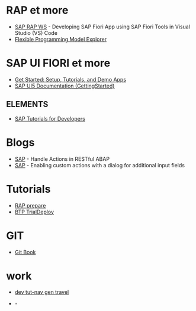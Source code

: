 # RAP et more

- [SAP RAP WS](https://blogs.sap.com/2020/07/16/developing-sap-fiori-app-using-sap-fiori-tools-in-visual-studio-code/) - Developing SAP Fiori App using SAP Fiori Tools in Visual Studio (VS) Code
- [Flexible Programming Model Explorer](https://sapui5.hana.ondemand.com/test-resources/sap/fe/core/fpmExplorer/index.html) 



# SAP UI FIORI et more 
- [Get Started: Setup, Tutorials, and Demo Apps](https://sapui5.hana.ondemand.com/#/topic/8b49fc198bf04b2d9800fc37fecbb218) 
- [SAP UI5 Documentation (GettingStarted)](https://sapui5.hana.ondemand.com/#/topic/8b49fc198bf04b2d9800fc37fecbb218)

## ELEMENTS
- [SAP Tutorials for Developers](https://developers.sap.com/tutorial-navigator.html?tag=software-product-function%3Asap-fiori-elements)

# Blogs 
- [SAP](https://blogs.sap.com/2019/04/25/handle-actions-in-restful-abap/) - Handle Actions in RESTful ABAP
- [SAP](https://blogs.sap.com/2021/01/18/abap-rap-enabling-custom-actions-with-a-dialog-with-additional-input-fields/) - Enabling custom actions with a dialog for additional input fields

# Tutorials

- [RAP prepare](https://developers.sap.com/tutorials/fiori-tools-rap-prepare-service.html)
- [BTP TrialDeploy](https://developers.sap.com/tutorials/abap-environment-deploy-cf-production.html)

# GIT
-  [Git Book](https://git-scm.com/book/en/v2)



# work

- [dev tut-nav gen travel](https://developers.sap.com/tutorial-navigator.html?tag=programming-tool%3Aabap-development)



- []( ) - 
